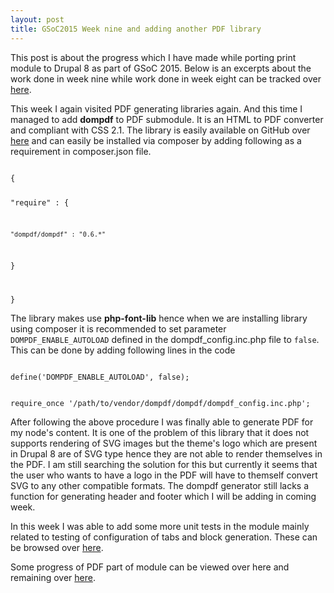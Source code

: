 ```yaml
---
layout: post
title: GSoC2015 Week nine and adding another PDF library
---
```


This post is about the progress which I have made while porting print module to Drupal 8 as part of GSoC 2015. Below is an excerpts about the work done in week nine while work done in week eight can be tracked over <a href="http://zealfire.github.io/GSoC2015-Week-eight-and-writing-functional-test/">here</a>.

This week I again visited PDF generating libraries again. And this time I managed to add <strong>dompdf</strong> to PDF submodule. It is an HTML to PDF converter and compliant with CSS 2.1. The library is easily available on GitHub over <a href="https://github.com/dompdf/dompdf">here</a> and can easily be installed via composer by adding following as a requirement in composer.json file.

<code>
{
  
  "require" : {
    
    "dompdf/dompdf" : "0.6.*"
  
  }

}
</code>

The library makes use <strong>php-font-lib</strong> hence when we are installing library using composer it is recommended to set parameter <code>DOMPDF_ENABLE_AUTOLOAD</code> defined in the dompdf_config.inc.php file to <code>false</code>. This can be done by adding following lines in the code

<code>
define('DOMPDF_ENABLE_AUTOLOAD', false);

require_once '/path/to/vendor/dompdf/dompdf/dompdf_config.inc.php';
</code> 

After following the above procedure I was finally able to generate PDF for my node's content. It is one of the problem of this library that it does not supports rendering of SVG images but the theme's logo which are present in Drupal 8 are of SVG type hence they are not able to render themselves in the PDF. I am still searching the solution for this but currently it seems that the user who wants to have a logo in the PDF will have to themself convert SVG to any other compatible formats. The dompdf generator still lacks a function for generating header and footer which I will be adding in coming week.

In this week I was able to add some more unit tests in the module mainly related to testing of configuration of tabs and block generation. These can be browsed over <a href="https://github.com/zealfire/printable/tree/master/tests/src/Unit">here</a>.

Some progress of PDF part of  module can be viewed over <a href="https://github.com/zealfire/pdf_api" style="text-decoration:none;" target="_blank">here</a> and remaining over <a href="https://github.com/zealfire/printable">here</a>.

